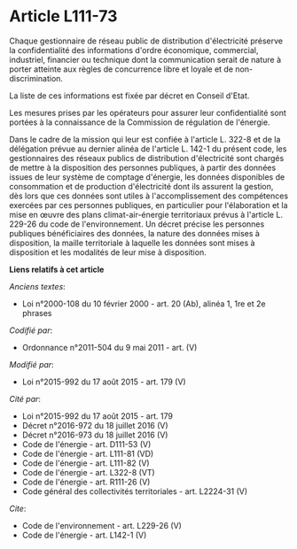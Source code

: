 # Article L111-73

Chaque gestionnaire de réseau public de distribution d'électricité préserve la confidentialité des informations d'ordre
économique, commercial, industriel, financier ou technique dont la communication serait de nature à porter atteinte aux
règles de concurrence libre et loyale et de non-discrimination. 

La liste de ces informations est fixée par décret en Conseil d'Etat. 

Les mesures prises par les opérateurs pour assurer leur confidentialité sont portées à la connaissance de la Commission de
régulation de l'énergie. 

Dans le cadre de la mission qui leur est confiée à l'article L. 322-8 et de la délégation prévue au dernier alinéa de
l'article L. 142-1 du présent code, les gestionnaires des réseaux publics de distribution d'électricité sont chargés de
mettre à la disposition des personnes publiques, à partir des données issues de leur système de comptage d'énergie, les
données disponibles de consommation et de production d'électricité dont ils assurent la gestion, dès lors que ces données
sont utiles à l'accomplissement des compétences exercées par ces personnes publiques, en particulier pour l'élaboration et la
mise en œuvre des plans climat-air-énergie territoriaux prévus à l'article L. 229-26 du code de l'environnement. Un décret
précise les personnes publiques bénéficiaires des données, la nature des données mises à disposition, la maille territoriale
à laquelle les données sont mises à disposition et les modalités de leur mise à disposition.

**Liens relatifs à cet article**

_Anciens textes_:

  - Loi n°2000-108 du 10 février 2000 - art. 20 (Ab), alinéa 1, 1re et 2e phrases

_Codifié par_:

  - Ordonnance n°2011-504 du 9 mai 2011 - art. (V)

_Modifié par_:

  - Loi n°2015-992 du 17 août 2015 - art. 179 (V)

_Cité par_:

  - Loi n°2015-992 du 17 août 2015 - art. 179
  - Décret n°2016-972 du 18 juillet 2016 (V)
  - Décret n°2016-973 du 18 juillet 2016 (V)
  - Code de l'énergie - art. D111-53 (V)
  - Code de l'énergie - art. L111-81 (VD)
  - Code de l'énergie - art. L111-82 (V)
  - Code de l'énergie - art. L322-8 (VT)
  - Code de l'énergie - art. R111-26 (V)
  - Code général des collectivités territoriales - art. L2224-31 (V)

_Cite_:

  - Code de l'environnement - art. L229-26 (V)
  - Code de l'énergie - art. L142-1 (V)
